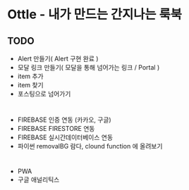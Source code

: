 # Ottle - 내가 만드는 간지나는 룩북

## TODO

-   Alert 만들기( Alert 구현 완료 )
-   모달 링크 만들기( 모달을 통해 넘어가는 링크 / Portal )
-   item 추가
-   item 찾기
-   포스팅으로 넘어가기

#

-   FIREBASE 인증 연동 (카카오, 구글)
-   FIREBASE FIRESTORE 연동
-   FIREBASE 실시간데이터베이스 연동
-   파이썬 removalBG 람다, clound function 에 올려보기

#

-   PWA
-   구글 애널리틱스
